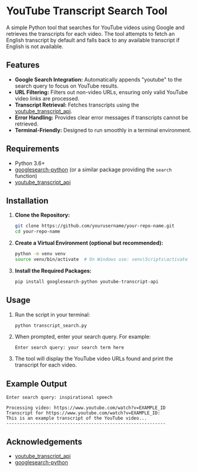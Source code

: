 # YouTube Transcript Search Tool

A simple Python tool that searches for YouTube videos using Google and retrieves the transcripts for each video. The tool attempts to fetch an English transcript by default and falls back to any available transcript if English is not available.

## Features

- **Google Search Integration:** Automatically appends "youtube" to the search query to focus on YouTube results.
- **URL Filtering:** Filters out non-video URLs, ensuring only valid YouTube video links are processed.
- **Transcript Retrieval:** Fetches transcripts using the [youtube_transcript_api](https://github.com/jdepoix/youtube-transcript-api).
- **Error Handling:** Provides clear error messages if transcripts cannot be retrieved.
- **Terminal-Friendly:** Designed to run smoothly in a terminal environment.

## Requirements

- Python 3.6+
- [googlesearch-python](https://pypi.org/project/googlesearch-python/) (or a similar package providing the `search` function)
- [youtube_transcript_api](https://pypi.org/project/youtube-transcript-api/)

## Installation

1. **Clone the Repository:**

   ```bash
   git clone https://github.com/yourusername/your-repo-name.git
   cd your-repo-name
   ```

2. **Create a Virtual Environment (optional but recommended):**

   ```bash
   python -m venv venv
   source venv/bin/activate  # On Windows use: venv\Scripts\activate
   ```

3. **Install the Required Packages:**

   ```bash
   pip install googlesearch-python youtube-transcript-api
   ```

## Usage

1. Run the script in your terminal:

   ```bash
   python transcript_search.py
   ```

2. When prompted, enter your search query. For example:

   ```
   Enter search query: your search term here
   ```

3. The tool will display the YouTube video URLs found and print the transcript for each video.

## Example Output

```
Enter search query: inspirational speech

Processing video: https://www.youtube.com/watch?v=EXAMPLE_ID
Transcript for https://www.youtube.com/watch?v=EXAMPLE_ID:
This is an example transcript of the YouTube video...
------------------------------------------------------------
```


## Acknowledgements

- [youtube_transcript_api](https://github.com/jdepoix/youtube-transcript-api)
- [googlesearch-python](https://pypi.org/project/googlesearch-python/)
